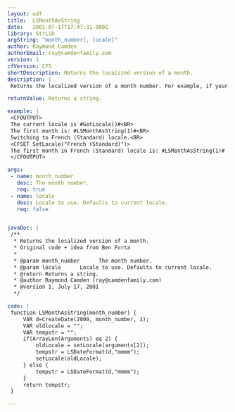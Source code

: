 ```yaml
---
layout: udf
title:  LSMonthAsString
date:   2001-07-17T17:47:31.000Z
library: StrLib
argString: "month_number[, locale]"
author: Raymond Camden
authorEmail: ray@camdenfamily.com
version: 1
cfVersion: CF5
shortDescription: Returns the localized version of a month.
description: |
 Returns the localized version of a month number. For example, if your current locale is set as French (Standard), the value for 1, Janaury, will be Janvier.

returnValue: Returns a string.

example: |
 <CFOUTPUT>
 The current locale is #GetLocale()#<BR>
 The first month is: #LSMonthAsString(1)#<BR>
 Switching to French (Standard) locale.<BR>
 <CFSET SetLocale("French (Standard)")>
 The first month in French (Standard) locale is: #LSMonthAsString(1)#
 </CFOUTPUT>

args:
 - name: month_number
   desc: The month number.
   req: true
 - name: locale
   desc: Locale to use. Defaults to current locale.
   req: false


javaDoc: |
 /**
  * Returns the localized version of a month.
  * Original code + idea from Ben Forta
  * 
  * @param month_number      The month number. 
  * @param locale      Locale to use. Defaults to current locale. 
  * @return Returns a string. 
  * @author Raymond Camden (ray@camdenfamily.com) 
  * @version 1, July 17, 2001 
  */

code: |
 function LSMonthAsString(month_number) {
     VAR d=CreateDate(2000, month_number, 1);
     VAR oldlocale = "";
     VAR tempstr = "";
     if(ArrayLen(Arguments) eq 2) {
         oldLocale = setLocale(arguments[2]);
         tempstr = LSDateFormat(d,"mmmm");
         setLocale(oldLocale);
     } else {
         tempstr = LSDateFormat(d,"mmmm");
     }
     return tempstr;
 }

---
```


